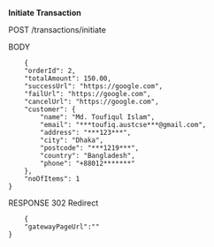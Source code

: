 **Initiate Transaction**

POST /transactions/initiate

BODY 

        {
		"orderId": 2,
		"totalAmount": 150.00,
		"successUrl": "https://google.com",
		"failUrl": "https://google.com",
		"cancelUrl": "https://google.com",
		"customer": {
			"name": "Md. Toufiqul Islam",
			"email": "***toufiq.austcse***@gmail.com",
			"address": "***123***",
			"city": "Dhaka",
			"postcode": "***1219***",
			"country": "Bangladesh",
			"phone": "+88012*******"
		},
		"noOfItems": 1
	}	

RESPONSE 302 Redirect

        {
	    "gatewayPageUrl":""
	}


